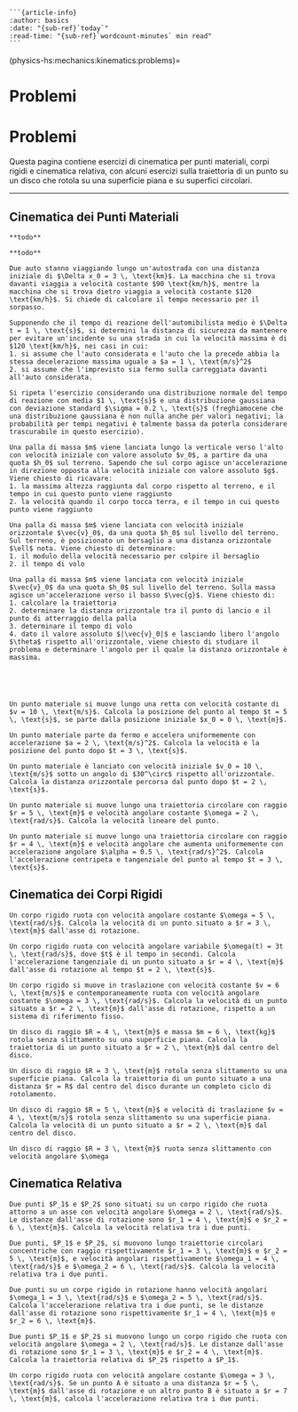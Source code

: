 ````{only} html
```{article-info}
:author: basics
:date: "{sub-ref}`today`"
:read-time: "{sub-ref}`wordcount-minutes` min read"
```
````

(physics-hs:mechanics:kinematics:problems)=
# Problemi

# Problemi

Questa pagina contiene esercizi di cinematica per punti materiali, corpi rigidi e cinematica relativa, con alcuni esercizi sulla traiettoria di un punto su un disco che rotola su una superficie piana e su superfici circolari.

---

## Cinematica dei Punti Materiali

```{exercise} Velocità media
**todo**
```
```{exercise} Velocità media vettore (su percorso chiuso)
**todo**
```
```{exercise}
Due auto stanno viaggiando lungo un'autostrada con una distanza iniziale di $\Delta x_0 = 3 \, \text{km}$. La macchina che si trova davanti viaggia a velocità costante $90 \text{km/h}$, mentre la macchina che si trova dietro viaggia a velocità costante $120 \text{km/h}$. Si chiede di calcolare il tempo necessario per il sorpasso.
```
```{exercise}
Supponendo che il tempo di reazione dell'automibilista medio è $\Delta t = 1 \, \text{s}$, si determini la distanza di sicurezza da mantenere per evitare un'incidente su una strada in cui la velocità massima è di $120 \text{km/h}$, nei casi in cui:
1. si assume che l'auto considerata e l'auto che la precede abbia la stessa decelerazione massima uguale a $a = 1 \, \text{m/s}^2$
2. si assume che l'imprevisto sia fermo sulla carreggiata davanti all'auto considerata.

```
```{exercise} 
Si ripeta l'esercizio considerando una distribuzione normale del tempo di reazione con media $1 \, \text{s}$ e una distribuzione gaussiana con deviazione standard $\sigma = 0.2 \, \text{s}$ (freghiamocene che una distribuzione gaussiana è non nulla anche per valori negativi; la probabilità per tempi negativi è talmente bassa da poterla considerare trascurabile in questo esercizio). 
```
```{exercise} 
Una palla di massa $m$ viene lanciata lungo la verticale verso l'alto con velocità iniziale con valore assoluto $v_0$, a partire da una quota $h_0$ sul terreno. Sapendo che sul corpo agisce un'accelerazione in direzione opposta alla velocità iniziale con valore assoluto $g$. Viene chiesto di ricavare:
1. la massima altezza raggiunta dal corpo rispetto al terreno, e il tempo in cui questo punto viene raggiunto
2. la velocità quando il corpo tocca terra, e il tempo in cui questo punto viene raggiunto
```
```{exercise}
Una palla di massa $m$ viene lanciata con velocità iniziale orizzontale $\vec{v}_0$, da una quota $h_0$ sul livello del terreno. Sul terreno, è posizionato un bersaglio a una distanza orizzontale $\ell$ nota. Viene chiesto di determinare:
1. il modulo della velocità necessario per colpire il bersaglio
2. il tempo di volo
```
```{exercise}
Una palla di massa $m$ viene lanciata con velocità iniziale $\vec{v}_0$ da una quota $h_0$ sul livello del terreno. Sulla massa agisce un'accelerazione verso il basso $\vec{g}$. Viene chiesto di:
1. calcolare la traiettoria
2. determinare la distanza orizzontale tra il punto di lancio e il punto di atterraggio della palla
3. determinare il tempo di volo
4. dato il valore assoluto $|\vec{v}_0|$ e lasciando libero l'angolo $\theta$ rispetto all'orizzontale, viene chiesto di studiare il problema e determinare l'angolo per il quale la distanza orizzontale è massima.
```
```{exercise} Moto circolare 1.
```
```{exercise} Moto circolare 2.
```
```{exercise} Moto circolare 3.
```
```{exercise} Forze centrali e coniche
```

```{exercise} Velocità di un Punto in Movimento Rettilineo Uniforme
Un punto materiale si muove lungo una retta con velocità costante di $v = 10 \, \text{m/s}$. Calcola la posizione del punto al tempo $t = 5 \, \text{s}$, se parte dalla posizione iniziale $x_0 = 0 \, \text{m}$.
```

```{exercise} Accelerazione di un Punto in Movimento Uniformemente Accelerato
Un punto materiale parte da fermo e accelera uniformemente con accelerazione $a = 2 \, \text{m/s}^2$. Calcola la velocità e la posizione del punto dopo $t = 3 \, \text{s}$.
```

```{exercise} Traiettoria di un Punto in Movimento Parabolico
Un punto materiale è lanciato con velocità iniziale $v_0 = 10 \, \text{m/s}$ sotto un angolo di $30^\circ$ rispetto all'orizzontale. Calcola la distanza orizzontale percorsa dal punto dopo $t = 2 \, \text{s}$.
```

```{exercise} Traiettoria di un Punto in Movimento Circolare Uniforme
Un punto materiale si muove lungo una traiettoria circolare con raggio $r = 5 \, \text{m}$ e velocità angolare costante $\omega = 2 \, \text{rad/s}$. Calcola la velocità lineare del punto.
```

```{exercise} Accelerazione di un Punto in Movimento Circolare Non Uniforme
Un punto materiale si muove lungo una traiettoria circolare con raggio $r = 4 \, \text{m}$ e velocità angolare che aumenta uniformemente con accelerazione angolare $\alpha = 0.5 \, \text{rad/s}^2$. Calcola l'accelerazione centripeta e tangenziale del punto al tempo $t = 3 \, \text{s}$.
```

## Cinematica dei Corpi Rigidi

```{exercise} Velocità di un Punto su un Corpo Rigido in Rotazione
Un corpo rigido ruota con velocità angolare costante $\omega = 5 \, \text{rad/s}$. Calcola la velocità di un punto situato a $r = 3 \, \text{m}$ dall'asse di rotazione.
```

```{exercise} Accelerazione di un Punto su un Corpo Rigido in Rotazione
Un corpo rigido ruota con velocità angolare variabile $\omega(t) = 3t \, \text{rad/s}$, dove $t$ è il tempo in secondi. Calcola l'accelerazione tangenziale di un punto situato a $r = 4 \, \text{m}$ dall'asse di rotazione al tempo $t = 2 \, \text{s}$.
```

```{exercise} Traiettoria di un Punto su un Corpo Rigido in Traslazione e Rotazione
Un corpo rigido si muove in traslazione con velocità costante $v = 6 \, \text{m/s}$ e contemporaneamente ruota con velocità angolare costante $\omega = 3 \, \text{rad/s}$. Calcola la velocità di un punto situato a $r = 2 \, \text{m}$ dall'asse di rotazione, rispetto a un sistema di riferimento fisso.
```

```{exercise} Traiettoria di un Punto su un Disco in Rotolamento
Un disco di raggio $R = 4 \, \text{m}$ e massa $m = 6 \, \text{kg}$ rotola senza slittamento su una superficie piana. Calcola la traiettoria di un punto situato a $r = 2 \, \text{m}$ dal centro del disco.
```

```{exercise} Traiettoria di un Punto su un Disco in Rotolamento Completo
Un disco di raggio $R = 3 \, \text{m}$ rotola senza slittamento su una superficie piana. Calcola la traiettoria di un punto situato a una distanza $r = R$ dal centro del disco durante un completo ciclo di rotolamento.
```

```{exercise} Velocità di un Punto su un Disco che Rotola
Un disco di raggio $R = 5 \, \text{m}$ e velocità di traslazione $v = 4 \, \text{m/s}$ rotola senza slittamento su una superficie piana. Calcola la velocità di un punto situato a $r = 2 \, \text{m}$ dal centro del disco.
```

```{exercise} Accelerazione di un Punto su un Disco in Rotolamento
Un disco di raggio $R = 3 \, \text{m}$ ruota senza slittamento con velocità angolare $\omega

```

## Cinematica Relativa

```{exercise} Velocità Relativa di Due Punti su un Corpo Rigido
Due punti $P_1$ e $P_2$ sono situati su un corpo rigido che ruota attorno a un asse con velocità angolare $\omega = 2 \, \text{rad/s}$. Le distanze dall'asse di rotazione sono $r_1 = 4 \, \text{m}$ e $r_2 = 6 \, \text{m}$. Calcola la velocità relativa tra i due punti.
```

```{exercise} Velocità Relativa di Due Punti in Movimento Circolare
Due punti, $P_1$ e $P_2$, si muovono lungo traiettorie circolari concentriche con raggio rispettivamente $r_1 = 3 \, \text{m}$ e $r_2 = 5 \, \text{m}$, e velocità angolari rispettivamente $\omega_1 = 4 \, \text{rad/s}$ e $\omega_2 = 6 \, \text{rad/s}$. Calcola la velocità relativa tra i due punti.
```

```{exercise} Accelerazione Relativa di Due Punti su un Corpo Rigido
Due punti su un corpo rigido in rotazione hanno velocità angolari $\omega_1 = 3 \, \text{rad/s}$ e $\omega_2 = 5 \, \text{rad/s}$. Calcola l'accelerazione relativa tra i due punti, se le distanze dall'asse di rotazione sono rispettivamente $r_1 = 4 \, \text{m}$ e $r_2 = 6 \, \text{m}$.
```

```{exercise} Traiettoria Relativa di Due Punti su un Corpo Rigido
Due punti $P_1$ e $P_2$ si muovono lungo un corpo rigido che ruota con velocità angolare $\omega = 2 \, \text{rad/s}$. Le distanze dall'asse di rotazione sono $r_1 = 3 \, \text{m}$ e $r_2 = 4 \, \text{m}$. Calcola la traiettoria relativa di $P_2$ rispetto a $P_1$.
```

```{exercise} Accelerazione Relativa
Un corpo rigido ruota con velocità angolare costante $\omega = 3 \, \text{rad/s}$. Se un punto A è situato a una distanza $r = 5 \, \text{m}$ dall'asse di rotazione e un altro punto B è situato a $r = 7 \, \text{m}$, calcola l'accelerazione relativa tra i due punti.
```



